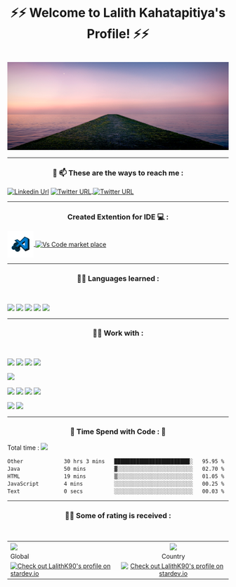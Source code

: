 
<h1 align="center"> ⚡⚡ Welcome to Lalith Kahatapitiya's Profile! ⚡⚡ </h1>

</br>

<img style="height:200px; width:100%;" src="https://github.com/LalithK90/lalithk90.github.io/blob/master/asset/img/myvision.png" />

---
<h3 align="center">🧑‍ 📫 These are the ways to reach me : </h3>

<a href="https://www.linkedin.com/in/lalithk90/" target="_blank"><img align="center" alt="Linkedin Url" src="https://img.shields.io/twitter/url?label=Linkedin&logo=linkedin&style=social&url=https%3A%2F%2Fwww.linkedin.com%2Fin%2Flalithk90%2F"></a>
<a href="https://twitter.com/LalithK90" target="_blank"><img align="center" alt="Twitter URL" src="https://img.shields.io/twitter/url?label=Twitter&logo=twitter&style=social&url=https%3A%2F%2Fwww.linkedin.com%2Fin%2Flalithk90%2F">
</a>
<a href="https://stackoverflow.com/users/6483229/lalithk90" target="_blank"><img align="center" alt="Twitter URL" src="https://img.shields.io/twitter/url?label=stack%20overflow&logo=stackoverflow&style=social&url=https%3A%2F%2Fwww.linkedin.com%2Fin%2Flalithk90%2F">
</a>

---

<h3 align="center">Created Extention for IDE 💻 : </h3>

<a href="https://marketplace.visualstudio.com/publishers/LalithK90" target="_blank"><img align="center" alt="Vs Code market place" src="https://raw.githubusercontent.com/vscode-icons/vscode-icons/master/images/logo@3x.png" style="height:60px;width:60px;"/>
</a>
<a href="https://open-vsx.org/namespace/LalithK90" target="_blank"><img align="center" alt="Vs Code market place" src="https://projects.eclipse.org/sites/default/files/open-vsx-logo-withouttext.png" style="height:40px;width:40px;"/>
</a>

---
<h3 align="center"> 🧑‍🎓  Languages learned : </h3> 

</br>

  <img src="https://img.shields.io/badge/java-%23E04A3A.svg?&style=for-the-badge&logo=java&logoColor=white"/> <img src="https://img.shields.io/badge/python%20-%2314354C.svg?&style=for-the-badge&logo=python&logoColor=white"/> <img src="https://img.shields.io/badge/javascript%20-%23323330.svg?&style=for-the-badge&logo=javascript&logoColor=%23F7DF1E"/> <img src="https://img.shields.io/badge/html5%20-%23E34F26.svg?&style=for-the-badge&logo=html5&logoColor=white"/> <img src="https://img.shields.io/badge/css3%20-%231572B6.svg?&style=for-the-badge&logo=css3&logoColor=white"/>

---

<h3 align="center">🧑‍💻 Work with : </h3>

 </br> 
 
 <img src="https://img.shields.io/badge/springboot%20-%ffffff.svg?&style=for-the-badge&logo=spring&logoColor=white"/> <img src="https://img.shields.io/badge/thymeleaf%20-352726.svg?&style=for-the-badge&logo=thymeleaf&logoColor=white"/> <img src="https://img.shields.io/badge/bootstrap%20-%23563D7C.svg?&style=for-the-badge&logo=bootstrap&logoColor=white"/> <img src="https://img.shields.io/badge/jquery%20-%230769AD.svg?&style=for-the-badge&logo=jquery&logoColor=white"/>
 
 <img src="https://img.shields.io/badge/django%20-%23092E20.svg?&style=for-the-badge&logo=django&logoColor=white"/>
 
 <img src="https://img.shields.io/badge/node.js%20-%2343853D.svg?&style=for-the-badge&logo=node.js&logoColor=white"/> <img src="https://img.shields.io/badge/express.js%20-%23404d59.svg?&style=for-the-badge"/> <img src="https://img.shields.io/badge/react%20-%2320232a.svg?&style=for-the-badge&logo=react&logoColor=%2361DAFB"/> <img src="https://img.shields.io/badge/redux%20-%23593d88.svg?&style=for-the-badge&logo=redux&logoColor=white"/>
 
<img src="https://img.shields.io/static/v1?style=for-the-badge&amp;message=MongoDB&amp;color=47A248&amp;logo=MongoDB&amp;logoColor=FFFFFF&amp;label=" style="max-width:100%;"> <img src="https://img.shields.io/static/v1?style=for-the-badge&amp;message=MySQL&amp;color=4479A1&amp;logo=MySQL&amp;logoColor=FFFFFF&amp;label=" >
 
 ---

<h3 align="center"> 👏 Time Spend with Code : 👏 </h3>
Total time : <img src="https://wakatime.com/badge/user/507f136d-29f0-48a8-8d27-0bb9f7fc8ef2.svg"/>
</br>

<!--START_SECTION:waka-->

```txt
Other             30 hrs 3 mins   ████████████████████████░   95.95 %
Java              50 mins         ▓░░░░░░░░░░░░░░░░░░░░░░░░   02.70 %
HTML              19 mins         ▒░░░░░░░░░░░░░░░░░░░░░░░░   01.05 %
JavaScript        4 mins          ░░░░░░░░░░░░░░░░░░░░░░░░░   00.25 %
Text              0 secs          ░░░░░░░░░░░░░░░░░░░░░░░░░   00.03 %
```

<!--END_SECTION:waka--> 


---

<h3 align="center">🧑‍👏 Some of rating is received : </h3>

</br>

| | |
|:-----|:--------:|
| <img align="center"  src="https://github-readme-stats.vercel.app/api/top-langs/?username=LalithK90&theme=graywhite&layout=compact" /> | <img align="center"  src="https://github-readme-stats.vercel.app/api?username=LalithK90&count_private=true&show_icons=true&hide_border=true&theme=graywhite" />  |
| Global |  Country  |
| <a href="https://stardev.io/developers/LalithK90"><img alt="Check out LalithK90's profile on stardev.io" src="https://stardev.io/developers/LalithK90/badge/languages/global.svg" /></a>  | <a href="https://stardev.io/developers/LalithK90"><img alt="Check out LalithK90's profile on stardev.io" src="https://stardev.io/developers/LalithK90/badge/languages/country.svg" /></a> |

<!--
**LalithK90/LalithK90** is a ✨ _special_ ✨ repository because its `README.md` (this file) appears on your GitHub profile.

Here are some ideas to get you started:

- 🔭 I’m currently working on ...
- 🌱 I’m currently learning ...
- 👯 I’m looking to collaborate on ...
- 🤔 I’m looking for help with ...
- 💬 Ask me about ...
- 📫 How to reach me: ...
- 😄 Pronouns: ...
- ⚡ Fun fact: ...
  
-->
